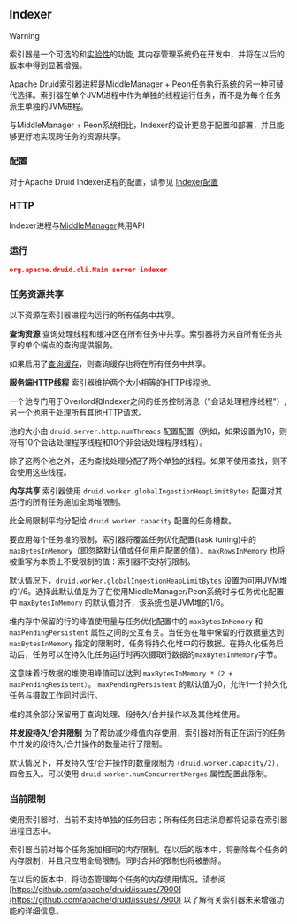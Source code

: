 <!-- toc -->

<script async src="https://pagead2.googlesyndication.com/pagead/js/adsbygoogle.js"></script>
<ins class="adsbygoogle"
     style="display:block; text-align:center;"
     data-ad-layout="in-article"
     data-ad-format="fluid"
     data-ad-client="ca-pub-8828078415045620"
     data-ad-slot="7586680510"></ins>
<script>
     (adsbygoogle = window.adsbygoogle || []).push({});
</script>

## Indexer

> [!WARNING]
> 索引器是一个可选的和[实验性](../development/experimental.md)的功能, 其内存管理系统仍在开发中，并将在以后的版本中得到显著增强。

Apache Druid索引器进程是MiddleManager + Peon任务执行系统的另一种可替代选择。索引器在单个JVM进程中作为单独的线程运行任务，而不是为每个任务派生单独的JVM进程。

与MiddleManager + Peon系统相比，Indexer的设计更易于配置和部署，并且能够更好地实现跨任务的资源共享。

### 配置
对于Apache Druid Indexer进程的配置，请参见 [Indexer配置](../Configuration/configuration.md#Indexer)

### HTTP
Indexer进程与[MiddleManager](../Operations/api.md#MiddleManager)共用API

### 运行
```json
org.apache.druid.cli.Main server indexer
```

### 任务资源共享

以下资源在索引器进程内运行的所有任务中共享。

**查询资源**
查询处理线程和缓冲区在所有任务中共享。索引器将为来自所有任务共享的单个端点的查询提供服务。

如果启用了[查询缓存](../Configuration/configuration.md)，则查询缓存也将在所有任务中共享。

**服务端HTTP线程**
索引器维护两个大小相等的HTTP线程池。

一个池专门用于Overlord和Indexer之间的任务控制消息（"会话处理程序线程"）, 另一个池用于处理所有其他HTTP请求。

池的大小由 `druid.server.http.numThreads` 配置配置（例如，如果设置为10，则将有10个会话处理程序线程和10个非会话处理程序线程）。

除了这两个池之外，还为查找处理分配了两个单独的线程。如果不使用查找，则不会使用这些线程。

**内存共享**
索引器使用 `druid.worker.globalIngestionHeapLimitBytes` 配置对其运行的所有任务施加全局堆限制。

此全局限制平均分配给 `druid.worker.capacity` 配置的任务槽数。

要应用每个任务堆的限制，索引器将覆盖任务优化配置(task tuning)中的 `maxBytesInMemory`（即忽略默认值或任何用户配置的值）。`maxRowsInMemory` 也将被重写为本质上不受限制的值：索引器不支持行限制。

默认情况下，`druid.worker.globalIngestionHeapLimitBytes` 设置为可用JVM堆的1/6。选择此默认值是为了在使用MiddleManager/Peon系统时与任务优化配置中 `maxBytesInMemory` 的默认值对齐，该系统也是JVM堆的1/6。

堆内存中保留的行的峰值使用量与任务优化配置中的 `maxBytesInMemory` 和 `maxPendingPersistent` 属性之间的交互有关。当任务在堆中保留的行数据量达到 `maxBytesInMemory` 指定的限制时，任务将持久化堆中的行数据。在持久化任务启动后，任务可以在持久化任务运行时再次摄取行数据的`maxBytesInMemory`字节。

这意味着行数据的堆使用峰值可以达到 `maxBytesInMemory *（2 + maxPendingResistent）`。 `maxPendingPersistent` 的默认值为0，允许1一个持久化任务与摄取工作同时运行。

堆的其余部分保留用于查询处理、段持久/合并操作以及其他堆使用。

**并发段持久/合并限制**
为了帮助减少峰值内存使用，索引器对所有正在运行的任务中并发的段持久/合并操作的数量进行了限制。

默认情况下，并发持久性/合并操作的数量限制为 `(druid.worker.capacity/2)`，四舍五入。可以使用 `druid.worker.numConcurrentMerges` 属性配置此限制。

### 当前限制
使用索引器时，当前不支持单独的任务日志；所有任务日志消息都将记录在索引器进程日志中。

索引器当前对每个任务施加相同的内存限制。在以后的版本中，将删除每个任务的内存限制，并且只应用全局限制。同时合并的限制也将被删除。

在以后的版本中，将动态管理每个任务的内存使用情况。请参阅 [https://github.com/apache/druid/issues/7900](https://github.com/apache/druid/issues/7900) 以了解有关索引器未来增强功能的详细信息。

